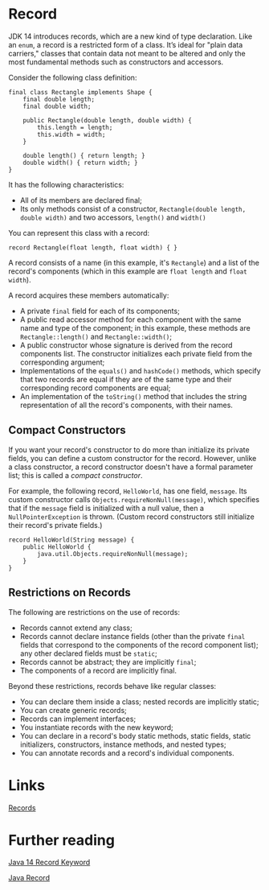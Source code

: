 # Record
JDK 14 introduces records, which are a new kind of type declaration. Like an `enum`, a record is a restricted form of a class. It’s ideal for "plain data carriers," classes that contain data not meant to be altered and only the most fundamental methods such as constructors and accessors.

Consider the following class definition:
```
final class Rectangle implements Shape {
    final double length;
    final double width;
    
    public Rectangle(double length, double width) {
        this.length = length;
        this.width = width;
    }
    
    double length() { return length; }
    double width() { return width; }
}
```

It has the following characteristics:
- All of its members are declared final;
- Its only methods consist of a constructor, `Rectangle(double length, double width)` and two accessors, `length()` and `width()`

You can represent this class with a record:
```
record Rectangle(float length, float width) { }
```

A record consists of a name (in this example, it's `Rectangle`) and a list of the record's components (which in this example are `float length` and `float width`).

A record acquires these members automatically:
- A private `final` field for each of its components;
- A public read accessor method for each component with the same name and type of the component; in this example, these methods are `Rectangle::length()` and `Rectangle::width()`;
- A public constructor whose signature is derived from the record components list. The constructor initializes each private field from the corresponding argument;
- Implementations of the `equals()` and `hashCode()` methods, which specify that two records are equal if they are of the same type and their corresponding record components are equal;
- An implementation of the `toString()` method that includes the string representation of all the record's components, with their names.

## Compact Constructors
If you want your record's constructor to do more than initialize its private fields, you can define a custom constructor for the record. However, unlike a class constructor, a record constructor doesn't have a formal parameter list; this is called a *compact constructor*.

For example, the following record, `HelloWorld`, has one field, `message`. Its custom constructor calls `Objects.requireNonNull(message)`, which specifies that if the `message` field is initialized with a null value, then a `NullPointerException` is thrown. (Custom record constructors still initialize their record's private fields.)

```
record HelloWorld(String message) {
    public HelloWorld {
        java.util.Objects.requireNonNull(message);
    }
}
```

## Restrictions on Records
The following are restrictions on the use of records:
- Records cannot extend any class;
- Records cannot declare instance fields (other than the private `final` fields that correspond to the components of the record component list); any other declared fields must be `static`;
- Records cannot be abstract; they are implicitly `final`;
- The components of a record are implicitly final.

Beyond these restrictions, records behave like regular classes:
- You can declare them inside a class; nested records are implicitly static;
- You can create generic records;
- Records can implement interfaces;
- You instantiate records with the new keyword;
- You can declare in a record's body static methods, static fields, static initializers, constructors, instance methods, and nested types;
- You can annotate records and a record's individual components.

# Links
[Records](https://docs.oracle.com/en/java/javase/14/language/records.html)

# Further reading
[Java 14 Record Keyword](https://www.baeldung.com/java-record-keyword)

[Java Record](http://tutorials.jenkov.com/java/record.html)
